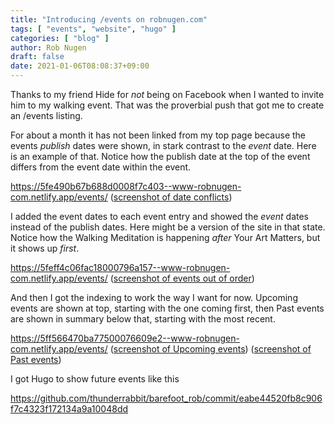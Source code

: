 ```yaml
---
title: "Introducing /events on robnugen.com"
tags: [ "events", "website", "hugo" ]
categories: [ "blog" ]
author: Rob Nugen
draft: false
date: 2021-01-06T08:08:37+09:00
---
```


Thanks to my friend Hide for *not* being on Facebook when I wanted to
invite him to my walking event.  That was the proverbial push that got
me to create an /events listing.

For about a month it has not been linked from my top page because the
events *publish* dates were shown, in stark contrast to the *event*
date.  Here is an example of that. Notice how the publish date at the
top of the event differs from the event date within the event.

https://5fe490b67b688d0008f7c403--www-robnugen-com.netlify.app/events/
([screenshot of date conflicts](https://b.robnugen.com/blog/2021/2020_dec_22_events_showed_conflicted_dates.png))

I added the event dates to each event entry and showed the *event*
dates instead of the publish dates.  Here might be a version of the
site in that state.  Notice how the Walking Meditation is happening
*after* Your Art Matters, but it shows up *first*.

https://5feff4c06fac18000796a157--www-robnugen-com.netlify.app/events/
([screenshot of events out of order](https://b.robnugen.com/blog/2021/2021_jan_04_events_were_out_of_order.png))

And then I got the indexing to work the way I want for now.  Upcoming
events are shown at top, starting with the one coming first, then Past
events are shown in summary below that, starting with the most recent.

https://5ff566470ba77500076609e2--www-robnugen-com.netlify.app/events/
([screenshot of Upcoming events](https://b.robnugen.com/blog/2021/2021_jan_07_upcoming_events_start_with_next_event.png))
([screenshot of Past events](https://b.robnugen.com/blog/2021/2021_jan_07_summaries_of_past_events.png))

I got Hugo to show future events like this

https://github.com/thunderrabbit/barefoot_rob/commit/eabe44520fb8c906f7c4323f172134a9a10048dd
